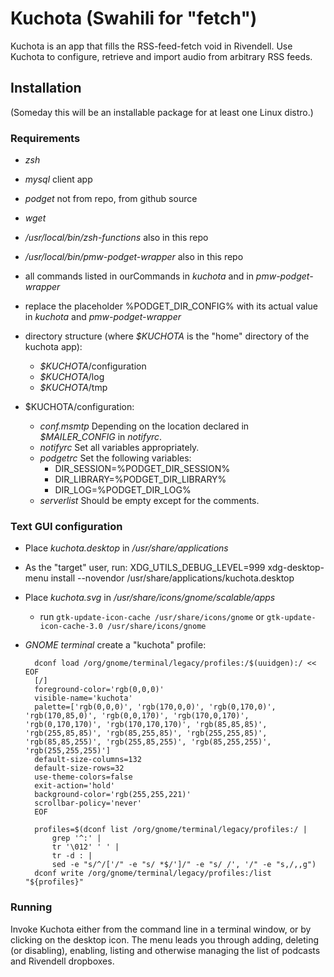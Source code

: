 # Kuchota (Swahili for "fetch")
Kuchota is an app that fills the RSS-feed-fetch void in Rivendell. Use Kuchota to configure, retrieve and import audio from arbitrary RSS feeds.

## Installation

(Someday this will be an installable package for at least one Linux distro.)

### Requirements

* _zsh_
* _mysql_ client app
* _podget_ not from repo, from github source
* _wget_
* _/usr/local/bin/zsh-functions_ also in this repo
* _/usr/local/bin/pmw-podget-wrapper_ also in this repo
* all commands listed in ourCommands in _kuchota_ and in _pmw-podget-wrapper_
* replace the placeholder %PODGET\_DIR\_CONFIG% with its actual value in _kuchota_ and _pmw-podget-wrapper_
* directory structure (where *$KUCHOTA* is the "home" directory of the kuchota app):

	+ *$KUCHOTA*/configuration
	+ *$KUCHOTA*/log
	+ *$KUCHOTA*/tmp

* $KUCHOTA/configuration:

	+ _conf.msmtp_ Depending on the location declared in *$MAILER_CONFIG* in _notifyrc_.
	+ _notifyrc_ Set all variables appropriately.
	+ _podgetrc_ Set the following variables:
		+ DIR\_SESSION=%PODGET\_DIR\_SESSION%
		+ DIR\_LIBRARY=%PODGET\_DIR\_LIBRARY%
		+ DIR\_LOG=%PODGET\_DIR\_LOG%
	+ _serverlist_ Should be empty except for the comments.

### Text GUI configuration

* Place _kuchota.desktop_ in _/usr/share/applications_
* As the "target" user, run:
		XDG_UTILS_DEBUG_LEVEL=999 xdg-desktop-menu install --novendor /usr/share/applications/kuchota.desktop
* Place _kuchota.svg_ in _/usr/share/icons/gnome/scalable/apps_
	+ run `gtk-update-icon-cache /usr/share/icons/gnome` or `gtk-update-icon-cache-3.0 /usr/share/icons/gnome`
* _GNOME terminal_ create a "kuchota" profile:

		dconf load /org/gnome/terminal/legacy/profiles:/$(uuidgen):/ << EOF
		[/]
		foreground-color='rgb(0,0,0)'
		visible-name='kuchota'
		palette=['rgb(0,0,0)', 'rgb(170,0,0)', 'rgb(0,170,0)', 'rgb(170,85,0)', 'rgb(0,0,170)', 'rgb(170,0,170)', 'rgb(0,170,170)', 'rgb(170,170,170)', 'rgb(85,85,85)', 'rgb(255,85,85)', 'rgb(85,255,85)', 'rgb(255,255,85)', 'rgb(85,85,255)', 'rgb(255,85,255)', 'rgb(85,255,255)', 'rgb(255,255,255)']
		default-size-columns=132
		default-size-rows=32
		use-theme-colors=false
		exit-action='hold'
		background-color='rgb(255,255,221)'
		scrollbar-policy='never'
		EOF

		profiles=$(dconf list /org/gnome/terminal/legacy/profiles:/ |
			grep '^:' |
			tr '\012' ' ' |
			tr -d : |
			sed -e "s/^/['/" -e "s/ *$/']/" -e "s/ /', '/" -e "s,/,,g")
		dconf write /org/gnome/terminal/legacy/profiles:/list "${profiles}"

### Running

Invoke Kuchota either from the command line in a terminal window, or by clicking on the desktop icon. The menu leads you through adding, deleting (or disabling), enabling, listing and otherwise managing the list of podcasts and Rivendell dropboxes.
